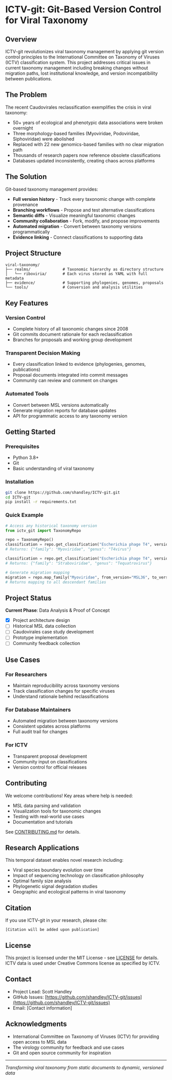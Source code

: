# ICTV-git: Git-Based Version Control for Viral Taxonomy

## Overview

ICTV-git revolutionizes viral taxonomy management by applying git version control principles to the International Committee on Taxonomy of Viruses (ICTV) classification system. This project addresses critical issues in current taxonomy management including breaking changes without migration paths, lost institutional knowledge, and version incompatibility between publications.

## The Problem

The recent Caudovirales reclassification exemplifies the crisis in viral taxonomy:
- 50+ years of ecological and phenotypic data associations were broken overnight
- Three morphology-based families (Myoviridae, Podoviridae, Siphoviridae) were abolished
- Replaced with 22 new genomics-based families with no clear migration path
- Thousands of research papers now reference obsolete classifications
- Databases updated inconsistently, creating chaos across platforms

## The Solution

Git-based taxonomy management provides:
- **Full version history** - Track every taxonomic change with complete provenance
- **Branching workflows** - Propose and test alternative classifications
- **Semantic diffs** - Visualize meaningful taxonomic changes
- **Community collaboration** - Fork, modify, and propose improvements
- **Automated migration** - Convert between taxonomy versions programmatically
- **Evidence linking** - Connect classifications to supporting data

## Project Structure

```
viral-taxonomy/
├── realms/              # Taxonomic hierarchy as directory structure
│   └── riboviria/       # Each virus stored as YAML with full metadata
├── evidence/            # Supporting phylogenies, genomes, proposals
└── tools/               # Conversion and analysis utilities
```

## Key Features

### Version Control
- Complete history of all taxonomic changes since 2008
- Git commits document rationale for each reclassification
- Branches for proposals and working group development

### Transparent Decision Making
- Every classification linked to evidence (phylogenies, genomes, publications)
- Proposal documents integrated into commit messages
- Community can review and comment on changes

### Automated Tools
- Convert between MSL versions automatically
- Generate migration reports for database updates
- API for programmatic access to any taxonomy version

## Getting Started

### Prerequisites
- Python 3.8+
- Git
- Basic understanding of viral taxonomy

### Installation
```bash
git clone https://github.com/shandley/ICTV-git.git
cd ICTV-git
pip install -r requirements.txt
```

### Quick Example
```python
# Access any historical taxonomy version
from ictv_git import TaxonomyRepo

repo = TaxonomyRepo()
classification = repo.get_classification("Escherichia phage T4", version="MSL36")
# Returns: {"family": "Myoviridae", "genus": "T4virus"}

classification = repo.get_classification("Escherichia phage T4", version="MSL37")  
# Returns: {"family": "Straboviridae", "genus": "Tequatrovirus"}

# Generate migration mapping
migration = repo.map_family("Myoviridae", from_version="MSL36", to_version="MSL37")
# Returns mapping to all descendant families
```

## Project Status

**Current Phase**: Data Analysis & Proof of Concept

- [x] Project architecture design
- [ ] Historical MSL data collection
- [ ] Caudovirales case study development
- [ ] Prototype implementation
- [ ] Community feedback collection

## Use Cases

### For Researchers
- Maintain reproducibility across taxonomy versions
- Track classification changes for specific viruses
- Understand rationale behind reclassifications

### For Database Maintainers
- Automated migration between taxonomy versions
- Consistent updates across platforms
- Full audit trail for changes

### For ICTV
- Transparent proposal development
- Community input on classifications
- Version control for official releases

## Contributing

We welcome contributions! Key areas where help is needed:
- MSL data parsing and validation
- Visualization tools for taxonomic changes
- Testing with real-world use cases
- Documentation and tutorials

See [CONTRIBUTING.md](CONTRIBUTING.md) for details.

## Research Applications

This temporal dataset enables novel research including:
- Viral species boundary evolution over time
- Impact of sequencing technology on classification philosophy  
- Optimal family size analysis
- Phylogenetic signal degradation studies
- Geographic and ecological patterns in viral taxonomy

## Citation

If you use ICTV-git in your research, please cite:
```
[Citation will be added upon publication]
```

## License

This project is licensed under the MIT License - see [LICENSE](LICENSE) for details.
ICTV data is used under Creative Commons license as specified by ICTV.

## Contact

- Project Lead: Scott Handley
- GitHub Issues: [https://github.com/shandley/ICTV-git/issues](https://github.com/shandley/ICTV-git/issues)
- Email: [Contact information]

## Acknowledgments

- International Committee on Taxonomy of Viruses (ICTV) for providing open access to MSL data
- The virology community for feedback and use cases
- Git and open source community for inspiration

---

*Transforming viral taxonomy from static documents to dynamic, versioned data*